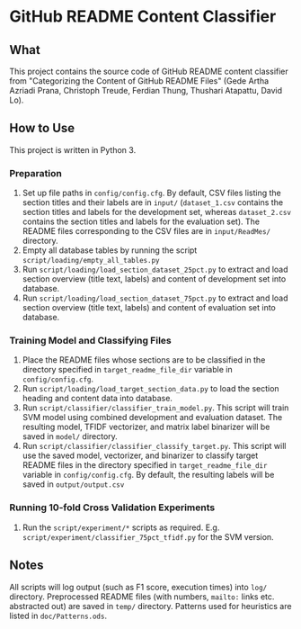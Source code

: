 # GitHub README Content Classifier

## What
This project contains the source code of GitHub README content classifier from "Categorizing the Content of GitHub README Files" (Gede Artha Azriadi Prana, Christoph Treude, Ferdian Thung, Thushari Atapattu, David Lo).

## How to Use
This project is written in Python 3.

### Preparation
1. Set up file paths in `config/config.cfg`. By default, CSV files listing the section titles and their labels are in `input/` (`dataset_1.csv` contains the section titles and labels for the development set, whereas `dataset_2.csv` contains the section titles and labels for the evaluation set). The README files corresponding to the CSV files are in `input/ReadMes/` directory. 
2. Empty all database tables by running the script `script/loading/empty_all_tables.py`
3. Run `script/loading/load_section_dataset_25pct.py` to extract and load section overview (title text, labels) and content of development set into database.
4. Run `script/loading/load_section_dataset_75pct.py` to extract and load section overview (title text, labels) and content of evaluation set into database. 

### Training Model and Classifying Files
1. Place the README files whose sections are to be classified in the directory specified in `target_readme_file_dir` variable in `config/config.cfg`.
2. Run `script/loading/load_target_section_data.py` to load the section heading and content data into database.
3. Run `script/classifier/classifier_train_model.py`. This script will train SVM model using combined development and evaluation dataset. The resulting model, TFIDF vectorizer, and matrix label binarizer will be saved in `model/` directory.
4. Run `script/classifier/classifier_classify_target.py`. This script will use the saved model, vectorizer, and binarizer to classify target README files in the directory specified in `target_readme_file_dir` variable in `config/config.cfg`. By default, the resulting labels will be saved in `output/output.csv`

### Running 10-fold Cross Validation Experiments
1. Run the `script/experiment/*` scripts as required. E.g. `script/experiment/classifier_75pct_tfidf.py` for the SVM version.

## Notes
All scripts will log output (such as F1 score, execution times) into `log/` directory. Preprocessed README files (with numbers, `mailto:` links etc. abstracted out) are saved in `temp/` directory. Patterns used for heuristics are listed in `doc/Patterns.ods`.